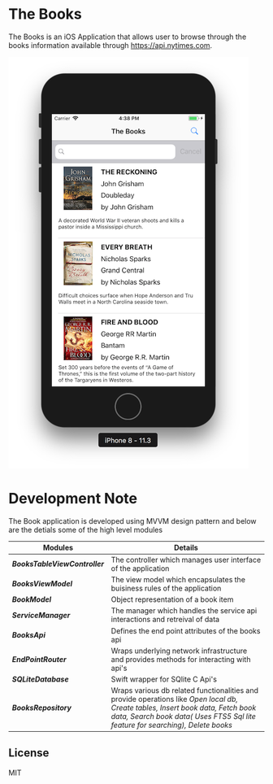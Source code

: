 # The Books

The Books is an iOS Application that allows user to browse through the books information available through https://api.nytimes.com. 

![alt text](https://github.com/sujilsekhar/TheBooks/blob/master/AppSnapshot.png?raw=true)


# Development  Note

The Book application is developed using MVVM design pattern and below are the detials some of the high level modules 

| Modules | Details |
| ------ | ------ |
| **_BooksTableViewController_** | The controller which manages user interface of the application |
| **_BooksViewModel_** | The view model which encapsulates the buisiness rules of the application |
| **_BookModel_** | Object representation of  a book item |
| **_ServiceManager_** | The manager which handles the service api interactions and retreival of data |
| **_BooksApi_** | Defines the end point attributes of the books api |
| **_EndPointRouter_** | Wraps underlying network infrastructure and provides methods for interacting with api's |
| **_SQLiteDatabase_** | Swift wrapper for SQlite C Api's |
| **_BooksRepository_** |  Wraps various db related functionalities and provide  operations like *Open local db, Create tables, Insert book data, Fetch book data, Search book data( Uses FTS5 Sql lite feature for searching), Delete books* |





License
----

MIT


